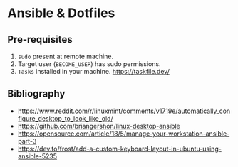 # Ansible & Dotfiles


## Pre-requisites

1. `sudo` present at remote machine.  
2. Target user (`BECOME_USER`) has sudo permissions.  
3. `Tasks` installed in your machine. https://taskfile.dev/  


## Bibliography

+ https://www.reddit.com/r/linuxmint/comments/v1719e/automatically_configure_desktop_to_look_like_old/
+ https://github.com/briangershon/linux-desktop-ansible
+ https://opensource.com/article/18/5/manage-your-workstation-ansible-part-3
+ https://dev.to/frost/add-a-custom-keyboard-layout-in-ubuntu-using-ansible-5235
